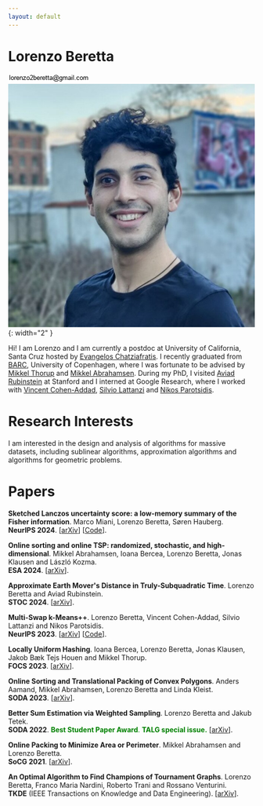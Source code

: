 ```yaml
---
layout: default
---
```


# Lorenzo Beretta

![Email](figures/email_picture.jpg)
![Picture](figures/academic_lorenzo.jpg){: width="2" }
<!-- <img src="figures/academic_lorenzo.jpg" align="right" width="20%" hspace="30" vspace="0" alt="be balanced" /> -->


Hi! I am Lorenzo and I am currently a postdoc at University of California, Santa Cruz hosted by [Evangelos Chatziafratis](https://cs.stanford.edu/~vaggos/).
I recently graduated from [BARC](https://barc.ku.dk/), University of Copenhagen, where I was fortunate to be advised by [Mikkel Thorup](http://hjemmesider.diku.dk/~mthorup/) 
and [Mikkel Abrahamsen](https://sites.google.com/view/mikkel-abrahamsen).
During my PhD, I visited [Aviad Rubinstein](https://cs.stanford.edu/~aviad/) at Stanford and I interned at Google Research, where I worked with [Vincent Cohen-Addad](https://www.di.ens.fr/~vcohen/), [Silvio Lattanzi](https://sites.google.com/site/silviolattanzi/) and [Nikos Parotsidis](https://sites.google.com/view/nikosparotsidis).

# Research Interests

I am interested in the design and analysis of algorithms for massive datasets, including sublinear algorithms, approximation algorithms 
and algorithms for geometric problems.


# Papers
**Sketched Lanczos uncertainty score: a low-memory summary of the Fisher information**. 	Marco Miani, Lorenzo Beretta, Søren Hauberg. \
**NeurIPS 2024**.
[[arXiv](https://arxiv.org/abs/2409.15008)]
[[Code](https://github.com/IlMioFrizzantinoAmabile/uncertainty_quantification)].

**Online sorting and online TSP: randomized, stochastic, and high-dimensional**. 	Mikkel Abrahamsen, Ioana Bercea, Lorenzo Beretta, Jonas Klausen and László Kozma. \
**ESA 2024**.
[[arXiv](https://arxiv.org/abs/2406.19257)].

**Approximate Earth Mover's Distance in Truly-Subquadratic Time**. Lorenzo Beretta and
Aviad Rubinstein. \
**STOC 2024**.
[[arXiv](https://arxiv.org/abs/2310.19514)].

**Multi-Swap k-Means++**. Lorenzo Beretta, Vincent Cohen-Addad, Silvio Lattanzi and Nikos Parotsidis.\
**NeurIPS 2023**.
[[arXiv](https://arxiv.org/abs/2309.16384)]
[[Code](https://github.com/lorenzo2beretta/multi-swap-k-means-pp)].

**Locally Uniform Hashing**. Ioana Bercea, Lorenzo Beretta, Jonas Klausen, Jakob Bæk Tejs Houen
and Mikkel Thorup. \
**FOCS 2023**.
[[arXiv](https://arxiv.org/abs/2308.14134)].

**Online Sorting and Translational Packing of Convex Polygons**. Anders Aamand, Mikkel Abrahamsen, Lorenzo Beretta and Linda Kleist. \
**SODA 2023**.
[[arXiv](https://arxiv.org/abs/2112.03791)].

**Better Sum Estimation via Weighted Sampling**. Lorenzo Beretta and Jakub Tetek.\
**SODA 2022**. <span style="color:green"> **Best Student Paper Award**. **TALG special issue.**</span>
[[arXiv](https://arxiv.org/abs/2110.14948)].

**Online Packing to Minimize Area or Perimeter**. Mikkel Abrahamsen and Lorenzo Beretta. \
**SoCG 2021**.
[[arXiv](https://arxiv.org/abs/2101.09024)].

**An Optimal Algorithm to Find Champions of Tournament Graphs**. Lorenzo Beretta, Franco Maria
Nardini, Roberto Trani and Rossano Venturini. \
**TKDE** (IEEE Transactions on Knowledge and Data Engineering). [[arXiv](https://arxiv.org/abs/2111.13621)].
